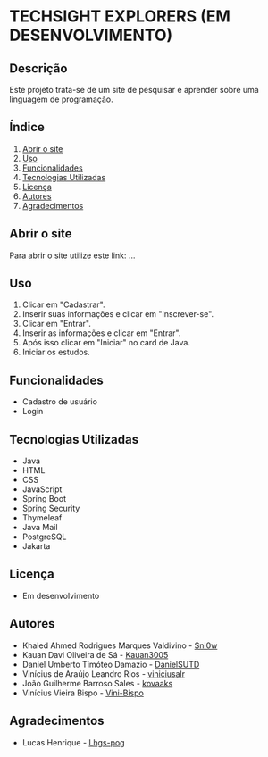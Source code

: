 # TECHSIGHT EXPLORERS (EM DESENVOLVIMENTO)

## Descrição
Este projeto trata-se de um site de pesquisar e aprender sobre uma linguagem de programação.

## Índice
1. [Abrir o site](#abrir-o-site)
2. [Uso](#uso)
3. [Funcionalidades](#funcionalidades)
4. [Tecnologias Utilizadas](#tecnologias-utilizadas)
5. [Licença](#licença)
6. [Autores](#autores)
7. [Agradecimentos](#agradecimentos)

## Abrir o site
Para abrir o site utilize este link: ...

## Uso
1. Clicar em "Cadastrar".
2. Inserir suas informações e clicar em "Inscrever-se".
3. Clicar em "Entrar".
4. Inserir as informações e clicar em "Entrar".
5. Após isso clicar em "Iniciar" no card de Java.
6. Iniciar os estudos.


## Funcionalidades
- Cadastro de usuário
- Login


## Tecnologias Utilizadas
- Java
- HTML
- CSS
- JavaScript
- Spring Boot
- Spring Security
- Thymeleaf
- Java Mail
- PostgreSQL
- Jakarta

## Licença
- Em desenvolvimento

## Autores
- Khaled Ahmed Rodrigues Marques Valdivino - [Snl0w](https://github.com/snl0w)
- Kauan Davi Oliveira de Sá - [Kauan3005](https://github.com/Kauan3005)
- Daniel Umberto Timóteo Damazio - [DanielSUTD](https://github.com/DanielSUTD)
- Vinícius de Araújo Leandro Rios - [viniciusalr](https://github.com/viniciusalr)
- João Guilherme Barroso Sales - [kovaaks](https://github.com/kovaaks)
- Vinícius Vieira Bispo - [Vini-Bispo](https://github.com/Vini-Bispo)

## Agradecimentos
- Lucas Henrique - [Lhgs-pog](https://github.com/Lhgs-pog)
